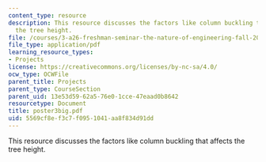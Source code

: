 ```yaml
---
content_type: resource
description: This resource discusses the factors like column buckling that affects
  the tree height.
file: /courses/3-a26-freshman-seminar-the-nature-of-engineering-fall-2005/5569cf8ef3c7f0951041aa8f834d91dd_poster3big.pdf
file_type: application/pdf
learning_resource_types:
- Projects
license: https://creativecommons.org/licenses/by-nc-sa/4.0/
ocw_type: OCWFile
parent_title: Projects
parent_type: CourseSection
parent_uid: 13e53d59-62a5-76e0-1cce-47eaad0b8642
resourcetype: Document
title: poster3big.pdf
uid: 5569cf8e-f3c7-f095-1041-aa8f834d91dd
---
```

This resource discusses the factors like column buckling that affects the tree height.